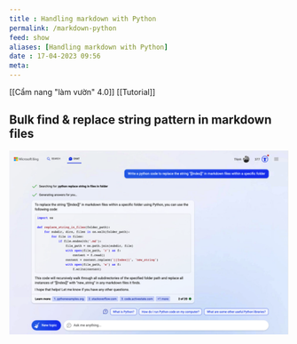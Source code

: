 ```yaml
---
title : Handling markdown with Python
permalink: /markdown-python
feed: show
aliases: [Handling markdown with Python]
date : 17-04-2023 09:56
meta: 
---
```


[[Cẩm nang "làm vườn" 4.0]] [[Tutorial]]

## Bulk find & replace string pattern in markdown files
![](src/Pasted%20image%2020230417095635.png)

